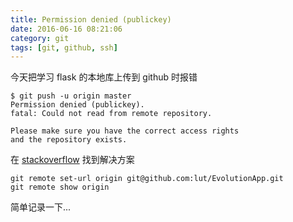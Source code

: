 ```yaml
---
title: Permission denied (publickey)
date: 2016-06-16 08:21:06
category: git
tags: [git, github, ssh]
---
```


今天把学习 flask 的本地库上传到 github 时报错

```
$ git push -u origin master
Permission denied (publickey).
fatal: Could not read from remote repository.

Please make sure you have the correct access rights
and the repository exists.
```

在 [stackoverflow](http://stackoverflow.com/questions/26953071/github-authentication-failed-github-does-not-provide-shell-access) 找到解决方案

```
git remote set-url origin git@github.com:lut/EvolutionApp.git
git remote show origin
```

简单记录一下...